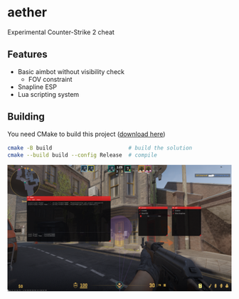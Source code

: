 # aether
Experimental Counter-Strike 2 cheat

## Features
- Basic aimbot without visibility check
  - FOV constraint
- Snapline ESP
- Lua scripting system

## Building
You need CMake to build this project ([download here](https://cmake.org/download))

```sh
cmake -B build                        # build the solution
cmake --build build --config Release  # compile
```

![ui image](./assets/images/ui.png)
